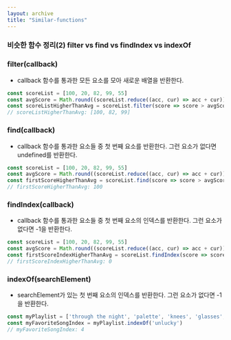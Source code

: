 ```yaml
---
layout: archive
title: "Similar-functions"
---
```


### 비슷한 함수 정리(2) filter vs find vs findIndex vs indexOf

### filter(callback)
- callback 함수를 통과한 모든 요소를 모아 새로운 배열을 반환한다.

``` javascript
const scoreList = [100, 20, 82, 99, 55]
const avgScore = Math.round((scoreList.reduce((acc, cur) => acc + cur)) / scoreList.length)
const scoreListHigherThanAvg = scoreList.filter(score => score > avgScore)
// scoreListHigherThanAvg: [100, 82, 99]
```

### find(callback)
- callback 함수를 통과한 요소들 중 첫 번째 요소를 반환한다. 그런 요소가 없다면 undefined를 반환한다.

``` javascript
const scoreList = [100, 20, 82, 99, 55]
const avgScore = Math.round((scoreList.reduce((acc, cur) => acc + cur)) / scoreList.length)
const firstScoreHigherThanAvg = scoreList.find(score => score > avgScore)
// firstScoreHigherThanAvg: 100
```

### findIndex(callback)
- callback 함수를 통과한 요소들 중 첫 번째 요소의 인덱스를 반환한다. 그런 요소가 없다면 -1을 반환한다.

``` javascript
const scoreList = [100, 20, 82, 99, 55]
const avgScore = Math.round((scoreList.reduce((acc, cur) => acc + cur)) / scoreList.length)
const firstScoreIndexHigherThanAvg = scoreList.findIndex(score => score > avgScore)
// firstScoreIndexHigherThanAvg: 0
```

### indexOf(searchElement)
- searchElement가 있는 첫 번째 요소의 인덱스를 반환한다. 그런 요소가 없다면 -1을 반환한다.

``` javascript
const myPlaylist = ['through the night', 'palette', 'knees', 'glasses', 'unlucky', 'heart', 'uh oh']
const myFavoriteSongIndex = myPlaylist.indexOf('unlucky')
// myFavoriteSongIndex: 4
```